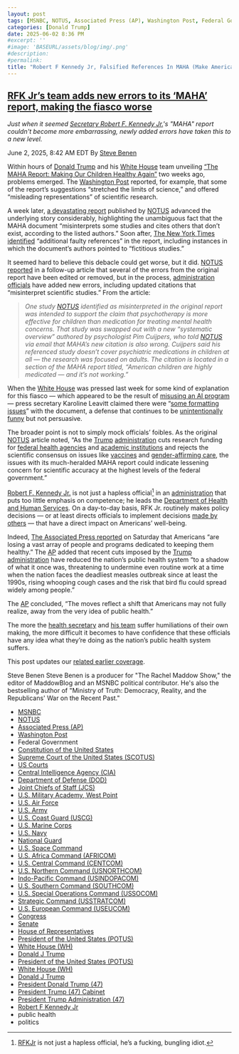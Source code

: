 ```yaml
---
layout: post
tags: [MSNBC, NOTUS, Associated Press (AP), Washington Post, Federal Government, Constitution of the United States, Supreme Court of the United States (SCOTUS), US Courts, Central Intelligence Agency (CIA), Department of Defense (DOD), Joint Chiefs of Staff (JCS), U.S. Military Academy West Point, U.S. Air Force, U.S. Army, U.S. Coast Guard (USCG), U.S. Marine Corps, U.S. Navy, National Guard, U.S. Space Command, U.S. Africa Command (AFRICOM), U.S. Central Command (CENTCOM), U.S. Northern Command (USNORTHCOM), Indo-Pacific Command (USINDOPACOM), U.S. Southern Command (SOUTHCOM), U.S. Special Operations Command (USSOCOM), Strategic Command (USSTRATCOM), U.S. European Command (USEUCOM), Congress, Senate, House of Representatives, President of the United States (POTUS), White House (WH), Donald J Trump, President of the United States (POTUS), White House (WH), Donald J Trump, President Donald Trump (47), President Trump (47) Cabinet, President Trump Administration (47), Robert F Kennedy Jr, public health, politics]
categories: [Donald Trump]
date: 2025-06-02 8:36 PM
#excerpt: ''
#image: 'BASEURL/assets/blog/img/.png'
#description:
#permalink:
title: "Robert F Kennedy Jr, Falsified References In MAHA (Make America Healthy Again) Report, Besides Citing Imaginary References"
---
```


## [RFK Jr’s team adds new errors to its ‘MAHA’ report, making the fiasco worse](https://www.msnbc.com/rachel-maddow-show/maddowblog/rfk-jrs-team-adds-new-errors-maha-report-making-fiasco-worse-rcna210319)

*Just when it seemed [Secretary Robert F. Kennedy Jr.](https://www.hhs.gov/about/leadership/robert-kennedy.html)'s "MAHA" report couldn't become more embarrassing, newly added errors have taken this to a new level.*

June 2, 2025, 8:42 AM EDT
By [Steve Benen](https://www.msnbc.com/author/steve-benen-ncpn433601)

Within hours of [Donald Trump](https://www.donaldjtrump.com/) and his [White House](https://www.whitehouse.gov/) team unveiling [“The MAHA Report: Making Our Children Healthy Again”](https://www.whitehouse.gov/maha/) two weeks ago, problems emerged. The [Washington Post](https://www.washingtonpost.com/) reported, for example, that some of the report’s suggestions “stretched the limits of science,” and offered “misleading representations” of scientific research.

A week later, [a devastating report](https://www.notus.org/health-science/make-america-healthy-again-report-citation-errors) published by [NOTUS](https://www.notus.org/) advanced the underlying story considerably, highlighting the unambiguous fact that the MAHA document “misinterprets some studies and cites others that don’t exist, according to the listed authors.” Soon after, [The New York Times identified](https://www.nytimes.com/2025/05/29/well/maha-report-citations.html) “additional faulty references” in the report, including instances in which the document’s authors pointed to “fictitious studies.”

It seemed hard to believe this debacle could get worse, but it did. [NOTUS reported](https://www.notus.org/health-science/maha-report-update-citation-errors) in a follow-up article that several of the errors from the original report have been edited or removed, but in the process, [administration officials](https://www.whitehouse.gov/administration/) have added new errors, including updated citations that “misinterpret scientific studies.” From the article:

> *One study [NOTUS](https://www.notus.org/) identified as misinterpreted in the original report was intended to support the claim that psychotherapy is more effective for children than medication for treating mental health concerns. That study was swapped out with a new “systematic overview” authored by psychologist Pim Cuijpers, who told [NOTUS](https://www.notus.org/) via email that MAHA’s new citation is also wrong. Cuijpers said his referenced study doesn’t cover psychiatric medications in children at all — the research was focused on adults. The citation is located in a section of the MAHA report titled, “American children are highly medicated — and it’s not working.”*

When the [White House](https://www.whitehouse.gov/) was pressed last week for some kind of explanation for this fiasco — which appeared to be the result of [misusing an AI program](https://www.washingtonpost.com/health/2025/05/30/maha-report-ai-white-house/) — press secretary Karoline Leavitt claimed there were “[some formatting issues](https://www.msnbc.com/rachel-maddow-show/maddowblog/fake-citations-emerge-maha-report-white-house-struggles-defense-rcna209915)” with the document, a defense that continues to be [unintentionally funny](https://www.msnbc.com/rachel-maddow-show/maddowblog/fake-citations-emerge-maha-report-white-house-struggles-defense-rcna209915) but not persuasive.

The broader point is not to simply mock officials’ foibles. As the original [NOTUS](https://www.notus.org/) article noted, “As the [Trump](https://www.donaldjtrump.com/) [administration](https://www.whitehouse.gov/administration/) cuts research funding for [federal health agencies](https://www.notus.org/health-science/columbia-university-grant-cuts) and [academic institutions](https://www.notus.org/health-science/hhs-hiv-research-funding) and rejects the scientific consensus on issues like [vaccines](https://www.notus.org/health-science/cdc-covid-vaccine-pregnant-women-children) and [gender-affirming care](https://www.notus.org/health-science/cdc-covid-vaccine-pregnant-women-children), the issues with its much-heralded MAHA report could indicate lessening concern for scientific accuracy at the highest levels of the federal government.”

[Robert F. Kennedy Jr.](https://www.hhs.gov/about/leadership/robert-kennedy.html) is not just a hapless official[^341] in an [administration](https://www.whitehouse.gov/administration/) that puts too little emphasis on competence; he leads the [Department of Health and Human Services](https://www.hhs.gov/). On a day-to-day basis, RFK Jr. routinely makes policy decisions — or at least directs officials to implement decisions [made by others](https://www.msnbc.com/rachel-maddow-show/maddowblog/democratic-senator-questions-whether-rfk-jr-one-making-decisions-hhs-rcna208188) — that have a direct impact on Americans’ well-being.

[^341]: [RFKJr](https://www.hhs.gov/about/leadership/robert-kennedy.html) is not just a hapless official, he’s a fucking, bungling idiot.

Indeed, [The Associated Press reported](https://apnews.com/article/public-health-measles-rfk-maha-trump-d863f53a5d370413de8d165d5ab96e65) on Saturday that Americans “are losing a vast array of people and programs dedicated to keeping them healthy.” The [AP](https://www.apnews.com/) added that recent cuts imposed by the [Trump](https://www.donaldjtrump.com/) [administration](https://www.whitehouse.gov/administration/) have reduced the nation’s public health system “to a shadow of what it once was, threatening to undermine even routine work at a time when the nation faces the deadliest measles outbreak since at least the 1990s, rising whooping cough cases and the risk that bird flu could spread widely among people.”

The [AP](https://www.apnews.com/) concluded, “The moves reflect a shift that Americans may not fully realize, away from the very idea of public health.”

The more the [health secretary](https://www.hhs.gov/about/leadership/robert-kennedy.html) and [his team](https://www.hhs.gov/) suffer humiliations of their own making, the more difficult it becomes to have confidence that these officials have any idea what they’re doing as the nation’s public health system suffers.

This post updates our [related earlier coverage](https://www.msnbc.com/rachel-maddow-show/maddowblog/fake-citations-emerge-maha-report-white-house-struggles-defense-rcna209915).

Steve Benen
Steve Benen is a producer for "The Rachel Maddow Show," the editor of MaddowBlog and an MSNBC political contributor. He's also the bestselling author of "Ministry of Truth: Democracy, Reality, and the Republicans' War on the Recent Past."

- [MSNBC](https://www.msnbc.com/)
- [NOTUS](https://www.notus.org/)
- [Associated Press (AP)](https://www.apnews.com/)
- [Washington Post](https://www.washingtonpost.com/)
- Federal Government 
- [Constitution of the United States](https://constitution.congress.gov/)
- [Supreme Court of the United States (SCOTUS)](https://www.supremecourt.gov/)
- [US Courts](https://www.uscourts.gov/)
- [Central Intelligence Agency (CIA)](https://www.cia.gov/)
- [Department of Defense (DOD)](https://www.defense.gov/)
- [Joint Chiefs of Staff (JCS)](https://www.jcs.mil/)
- [U.S. Military Academy, West Point](https://www.westpoint.edu/)
- [U.S. Air Force](https://www.af.mil/)
- [U.S. Army](https://www.army.mil/)
- [U.S. Coast Guard (USCG)](https://www.uscg.mil/)
- [U.S. Marine Corps](https://www.marines.mil/)
- [U.S. Navy](https://www.navy.mil/)
- [National Guard](https://www.nationalguard.mil/)
- [U.S. Space Command](https://www.spacecom.mil/)
- [U.S. Africa Command (AFRICOM)](https://www.africom.mil/)
- [U.S. Central Command (CENTCOM)](https://www.centcom.mil/)
- [U.S. Northern Command (USNORTHCOM)](https://www.northcom.mil/)
- [Indo-Pacific Command (USINDOPACOM)](https://www.pacom.mil/)
- [U.S. Southern Command (SOUTHCOM)](http://www.southcom.mil/)
- [U.S. Special Operations Command (USSOCOM)](https://www.socom.mil/)
- [Strategic Command (USSTRATCOM)](http://www.stratcom.mil/)
- [U.S. European Command (USEUCOM)](https://www.eucom.mil/)
- [Congress](https://www.congress.gov/)
- [Senate](https://www.senate.gov/)
- [House of Representatives](https://www.house.gov/)
- [President of the United States (POTUS)](https://www.whitehouse.gov/)
- [White House (WH)](https://www.whitehouse.gov/)
- [Donald J Trump](https://www.donaldjtrump.com/)
- [President of the United States (POTUS)](https://www.whitehouse.gov/)
- [White House (WH)](https://www.whitehouse.gov/)
- [Donald J Trump](https://www.donaldjtrump.com/)
- [President Donald Trump (47)](https://www.whitehouse.gov/administration/donald-j-trump/)
- [President Trump (47) Cabinet](https://www.whitehouse.gov/administration/the-cabinet/)
- [President Trump Administration (47)](https://www.whitehouse.gov/administration/)
- [Robert F Kennedy Jr](https://www.hhs.gov/about/leadership/robert-kennedy.html)
- public health 
- politics
